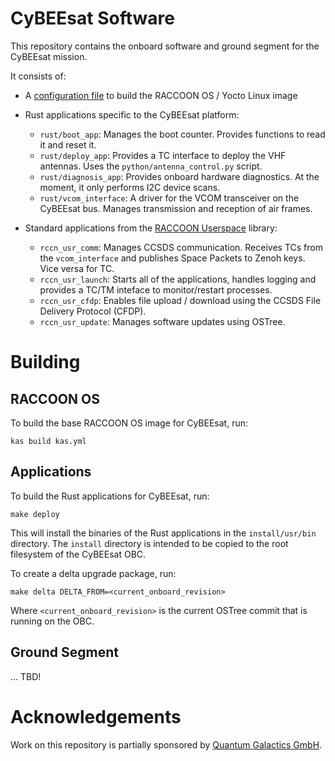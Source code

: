 # CyBEEsat Software

This repository contains the onboard software and ground segment for the CyBEEsat mission.

It consists of:

- A [configuration file](config.yaml) to build the RACCOON OS / Yocto Linux image
- Rust applications specific to the CyBEEsat platform:
    - `rust/boot_app`: Manages the boot counter. Provides functions to read it and reset it.
    - `rust/deploy_app`: Provides a TC interface to deploy the VHF antennas. Uses the `python/antenna_control.py` script.
    - `rust/diagnosis_app`: Provides onboard hardware diagnostics. At the moment, it only performs I2C device scans.
    - `rust/vcom_interface`: A driver for the VCOM transceiver on the CyBEEsat bus. Manages transmission and reception of air frames.

- Standard applications from the [RACCOON Userspace](https://gitlab.com/rccn/rccn-userspace/ws) library:
    - `rccn_usr_comm`: Manages CCSDS communication. Receives TCs from the `vcom_interface` and publishes Space Packets to Zenoh keys. Vice versa for TC.
    - `rccn_usr_launch`: Starts all of the applications, handles logging and provides a TC/TM inteface to monitor/restart processes.
    - `rccn_usr_cfdp`: Enables file upload / download using the CCSDS File Delivery Protocol (CFDP).
    - `rccn_usr_update`: Manages software updates using OSTree.

# Building

## RACCOON OS

To build the base RACCOON OS image for CyBEEsat, run:

    kas build kas.yml

## Applications

To build the Rust applications for CyBEEsat, run:

    make deploy

This will install the binaries of the Rust applications in the `install/usr/bin` directory.
The `install` directory is intended to be copied to the root filesystem of the CyBEEsat OBC.

To create a delta upgrade package, run:

    make delta DELTA_FROM=<current_onboard_revision>

Where `<current_onboard_revision>` is the current OSTree commit that is running on the OBC.

## Ground Segment

... TBD!

# Acknowledgements

Work on this repository is partially sponsored by [Quantum Galactics GmbH](https://quantumgalactics.com/).
